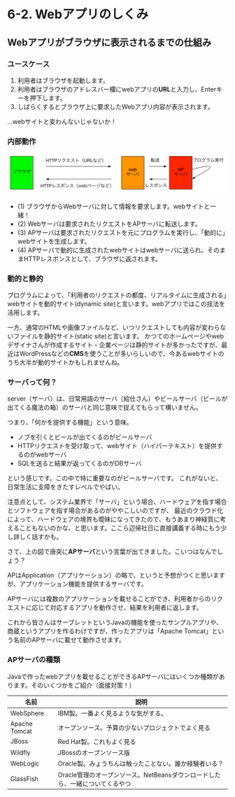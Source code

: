 # 6-2. Webアプリのしくみ

## Webアプリがブラウザに表示されるまでの仕組み
### ユースケース
1. 利用者はブラウザを起動します。
2. 利用者はブラウザのアドレスバー欄にwebアプリの**URL**と入力し、Enterキーを押下します。
3. しばらくするとブラウザ上に要求したWebアプリ内容が表示されます。

...webサイトと変わんないじゃないか！

### 内部動作

![](../images/image-06-0002.png)

- (1) ブラウザからWebサーバに対して情報を要求します。webサイトと一緒！
- (2) Webサーバは要求されたリクエストをAPサーバに転送します。
- (3) APサーバは要求されたリクエストを元にプログラムを実行し、「動的に」webサイトを生成します。
- (4) APサーバで動的に生成されたwebサイトはwebサーバに送られ、そのままHTTPレスポンスとして、ブラウザに返されます。

### 動的と静的
プログラムによって、「利用者のリクエストの都度、リアルタイムに生成される」webサイトを動的サイト(dynamic site)と言います。webアプリではこの技法を活用します。

一方、通常のHTMLや画像ファイルなど、いつリクエストしても内容が変わらないファイルを静的サイト(static site)と言います。
かつてのホームページやwebデザイナさんが作成するサイト・企業ページは静的サイトが多かったですが、最近はWordPressなどの**CMS**を使うことが多いらしいので、今あるwebサイトのうち大半が動的サイトかもしれませんね。

### サーバって何？
server（サーバ）は、日常用語のサーバ（給仕さん）やビールサーバ（ビールが出てくる魔法の箱）のサーバと同じ意味で捉えてもらって構いません。

つまり、「何かを提供する機能」という意味。
- ノブを引くとビールが出てくるのがビールサーバ
- HTTPリクエストを受け取って、webサイト（ハイパーテキスト）を提供するのがwebサーバ
- SQLを送ると結果が返ってくるのがDBサーバ

という感じです。この中で特に重要なのがビールサーバです。
これがないと、日常生活に支障をきたすレベルでやばい。

注意点として、システム業界で「サーバ」という場合、ハードウェアを指す場合とソフトウェアを指す場合があるのがややこしいのですが、
最近のクラウド化によって、ハードウェアの境界も曖昧になってきたので、もうあまり神経質に考えることもないのかな、と思います。ここら辺帰社日に直接講義する時にもう少し詳しく話すかも。

さて、上の図で唐突に**APサーバ**という言葉が出てきました。こいつはなんでしょう？

APはApplication（アプリケーション）の略で、というと予想がつくと思いますが、アプリケーション機能を提供するサーバです。

APサーバには複数のアプリケーションを載せることができ、利用者からのリクエストに応じて対応するアプリを動作させ、結果を利用者に返します。

これから皆さんはサーブレットというJavaの機能を使ったサンプルアプリや、商蔵というアプリを作るわけですが、作ったアプリは「Apache Tomcat」という名前のAPサーバに載せて動作させます。

### APサーバの種類
Javaで作ったwebアプリを載せることができるAPサーバにはいくつか種類があります。そのいくつかをご紹介（面接対策！）

| 名前 | 説明 |
| -- | -- |
| WebSphere | IBM製。一番よく見るような気がする。 |
| Apache Tomcat | オープンソース。予算の少ないプロジェクトでよく見る |
| JBoss | Red Hat製。これもよく見る |
| Wildfly | JBossのオープンソース版 |
| WebLogic | Oracle製。みょうちんは触ったことない。誰か経験者いる？ |
| GlassFish | Oracle管理のオープンソース。NetBeansダウンロードしたら、一緒についてくるやつ |

